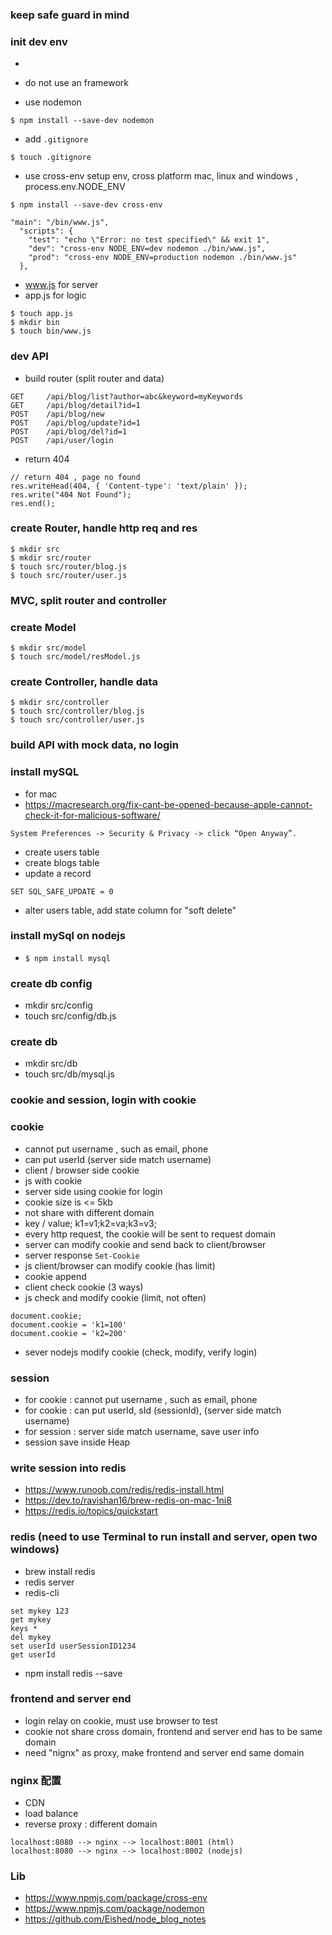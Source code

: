 ### keep safe guard in mind

### init dev env

- ```npm init -y'

  ```

- do not use an framework
- use nodemon

```
$ npm install --save-dev nodemon
```

- add `.gitignore`

```
$ touch .gitignore
```

- use cross-env setup env, cross platform mac, linux and windows , process.env.NODE_ENV

```
$ npm install --save-dev cross-env
```

```
"main": "/bin/www.js",
  "scripts": {
    "test": "echo \"Error: no test specified\" && exit 1",
    "dev": "cross-env NODE_ENV=dev nodemon ./bin/www.js",
    "prod": "cross-env NODE_ENV=production nodemon ./bin/www.js"
  },
```

- www.js for server
- app.js for logic

```
$ touch app.js
$ mkdir bin
$ touch bin/www.js
```

### dev API

- build router (split router and data)

```
GET     /api/blog/list?author=abc&keyword=myKeywords
GET     /api/blog/detail?id=1
POST    /api/blog/new
POST    /api/blog/update?id=1
POST    /api/blog/del?id=1
POST    /api/user/login
```

- return 404

```
// return 404 , page no found
res.writeHead(404, { 'Content-type': 'text/plain' });
res.write("404 Not Found");
res.end();
```

### create Router, handle http req and res

```
$ mkdir src
$ mkdir src/router
$ touch src/router/blog.js
$ touch src/router/user.js
```

### MVC, split router and controller

### create Model

```
$ mkdir src/model
$ touch src/model/resModel.js
```

### create Controller, handle data

```
$ mkdir src/controller
$ touch src/controller/blog.js
$ touch src/controller/user.js
```

### build API with mock data, no login

### install mySQL

- for mac
- https://macresearch.org/fix-cant-be-opened-because-apple-cannot-check-it-for-malicious-software/

```
System Preferences -> Security & Privacy -> click “Open Anyway”.
```

- create users table
- create blogs table
- update a record

```
SET SQL_SAFE_UPDATE = 0
```

- alter users table, add state column for "soft delete"

### install mySql on nodejs

- `$ npm install mysql`

### create db config

- mkdir src/config
- touch src/config/db.js

### create db

- mkdir src/db
- touch src/db/mysql.js

### cookie and session, login with cookie

### cookie

- cannot put username , such as email, phone
- can put userId (server side match username)
- client / browser side cookie
- js with cookie
- server side using cookie for login
- cookie size is <= 5kb
- not share with different domain
- key / value; k1=v1;k2=va;k3=v3;
- every http request, the cookie will be sent to request domain
- server can modify cookie and send back to client/browser
- server response `Set-Cookie`
- js client/browser can modify cookie (has limit)
- cookie append
- client check cookie (3 ways)
- js check and modify cookie (limit, not often)

```
document.cookie;
document.cookie = 'k1=100'
document.cookie = 'k2=200'
```

- sever nodejs modify cookie (check, modify, verify login)

### session

- for cookie : cannot put username , such as email, phone
- for cookie : can put userId, sId (sessionId), (server side match username)
- for session : server side match username, save user info
- session save inside Heap

### write session into redis

- https://www.runoob.com/redis/redis-install.html
- https://dev.to/ravishan16/brew-redis-on-mac-1ni8
- https://redis.io/topics/quickstart

### redis (need to use Terminal to run install and server, open two windows)

- brew install redis
- redis server
- redis-cli

```
set mykey 123
get mykey
keys *
del mykey
set userId userSessionID1234
get userId
```

- npm install redis --save

### frontend and server end

- login relay on cookie, must use browser to test
- cookie not share cross domain, frontend and server end has to be same domain
- need "nignx" as proxy, make frontend and server end same domain

### nginx 配置

- CDN
- load balance
- reverse proxy : different domain

```
localhost:8080 --> nginx --> localhost:8001 (html)
localhost:8080 --> nginx --> localhost:8002 (nodejs)
```

### Lib

- https://www.npmjs.com/package/cross-env
- https://www.npmjs.com/package/nodemon
- https://github.com/Eished/node_blog_notes
